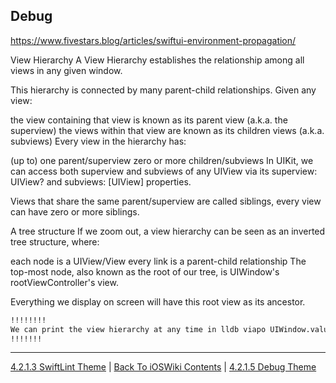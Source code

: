 ## Debug

https://www.fivestars.blog/articles/swiftui-environment-propagation/

View Hierarchy
A View Hierarchy establishes the relationship among all views in any given window.

This hierarchy is connected by many parent-child relationships. Given any view:

the view containing that view is known as its parent view (a.k.a. the superview)
the views within that view are known as its children views (a.k.a. subviews)
Every view in the hierarchy has:

(up to) one parent/superview
zero or more children/subviews
In UIKit, we can access both superview and subviews of any UIView via its superview: UIView? and subviews: [UIView] properties.

Views that share the same parent/superview are called siblings, every view can have zero or more siblings.

A tree structure
If we zoom out, a view hierarchy can be seen as an inverted tree structure, where:

each node is a UIView/View
every link is a parent-child relationship
The top-most node, also known as the root of our tree, is UIWindow's rootViewController's view.

Everything we display on screen will have this root view as its ancestor.

```bash
!!!!!!!!
We can print the view hierarchy at any time in lldb viapo UIWindow.value(forKeyPath: "keyWindow.rootViewController.view.recursiveDescription")!
!!!!!!!
```

---

[4.2.1.3 SwiftLint Theme](./4.2.1.3%20SwiftLint.md) | [Back To iOSWiki Contents](https://github.com/eldaroid/iOSWiki) | [4.2.1.5 Debug Theme](./4.2.1.5%20Debug.md)
